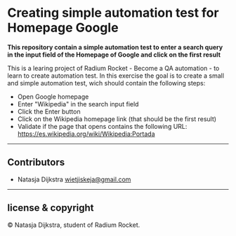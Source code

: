 # Creating simple automation test for Homepage Google

**This repository contain a simple automation test to enter a search query in the input field of the Homepage of Google and click on the first result**

This is a learing project of Radium Rocket - Become a QA automation - to learn to create automation test.
In this exercise the goal is to create a small and simple automation test, wich should contain the following steps:
- Open Google homepage
- Enter "Wikipedia" in the search input field
- Click the Enter button
- Click on the Wikipedia homepage link (that should be the first result)
- Validate if the page that opens contains the following URL: https://es.wikipedia.org/wiki/Wikipedia:Portada

---

## Contributors

- Natasja Dijkstra <wietjiskeja@gmail.com>

---

## license & copyright

© Natasja Dijkstra, student of Radium Rocket.